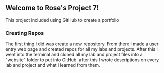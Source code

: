 ## Welcome to Rose's Project 7!

This project included using GitHub to create a portfolio

### Creating Repos
The first thing I did was create a new repository. From there I made a user entry web page and created repos for all my labs and projects. After this I went into the terminal and cloned all my lab and project files into a "website" folder to put into GitHub. after this I wrote descriptions on every lab and project and what i learned from them.

